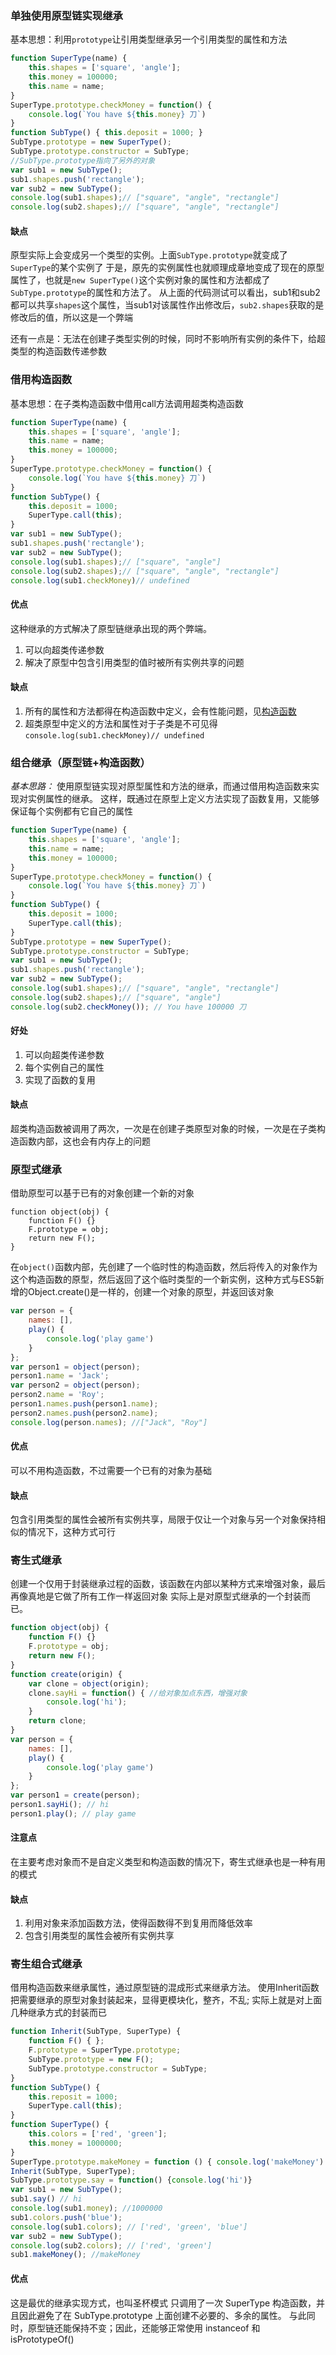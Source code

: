 ### 单独使用原型链实现继承
基本思想：利用`prototype`让引用类型继承另一个引用类型的属性和方法
```js
function SuperType(name) {
    this.shapes = ['square', 'angle'];
    this.money = 100000;
    this.name = name;
}
SuperType.prototype.checkMoney = function() {
    console.log(`You have ${this.money} 刀`)
}
function SubType() { this.deposit = 1000; }
SubType.prototype = new SuperType();
SubType.prototype.constructor = SubType;
//SubType.prototype指向了另外的对象
var sub1 = new SubType();
sub1.shapes.push('rectangle');
var sub2 = new SubType();
console.log(sub1.shapes);// ["square", "angle", "rectangle"]
console.log(sub2.shapes);// ["square", "angle", "rectangle"]
```
#### 缺点
原型实际上会变成另一个类型的实例。上面`SubType.prototype`就变成了`SuperType`的某个实例了
于是，原先的实例属性也就顺理成章地变成了现在的原型属性了，也就是`new SuperType()`这个实例对象的属性和方法都成了`SubType.prototype`的属性和方法了。
从上面的代码测试可以看出，sub1和sub2都可以共享`shapes`这个属性，当sub1对该属性作出修改后，`sub2.shapes`获取的是修改后的值，所以这是一个弊端

还有一点是：无法在创建子类型实例的时候，同时不影响所有实例的条件下，给超类型的构造函数传递参数

### 借用构造函数
基本思想：在子类构造函数中借用call方法调用超类构造函数
```js
function SuperType(name) {
    this.shapes = ['square', 'angle'];
    this.name = name;
    this.money = 100000;
}
SuperType.prototype.checkMoney = function() {
    console.log(`You have ${this.money} 刀`)
}
function SubType() {
    this.deposit = 1000;
    SuperType.call(this);
}
var sub1 = new SubType();
sub1.shapes.push('rectangle');
var sub2 = new SubType();
console.log(sub1.shapes);// ["square", "angle"]
console.log(sub2.shapes);// ["square", "angle", "rectangle"]
console.log(sub1.checkMoney)// undefined
```
#### 优点
这种继承的方式解决了原型链继承出现的两个弊端。
1. 可以向超类传递参数
2. 解决了原型中包含引用类型的值时被所有实例共享的问题
#### 缺点
1. 所有的属性和方法都得在构造函数中定义，会有性能问题，见[构造函数](https://github.com/pumpkinduan/frontEndKnowledge/blob/master/javascript基础部分/构造函数.md)
2. 超类原型中定义的方法和属性对于子类是不可见得 `console.log(sub1.checkMoney)// undefined`
### 组合继承（原型链+构造函数）
*基本思路：*
使用原型链实现对原型属性和方法的继承，而通过借用构造函数来实现对实例属性的继承。
这样，既通过在原型上定义方法实现了函数复用，又能够保证每个实例都有它自己的属性
```js
function SuperType(name) {
    this.shapes = ['square', 'angle'];
    this.name = name;
    this.money = 100000;
}
SuperType.prototype.checkMoney = function() {
    console.log(`You have ${this.money} 刀`)
}
function SubType() {
    this.deposit = 1000;
    SuperType.call(this);
}
SubType.prototype = new SuperType();
SubType.prototype.constructor = SubType;
var sub1 = new SubType();
sub1.shapes.push('rectangle');
var sub2 = new SubType();
console.log(sub1.shapes);// ["square", "angle", "rectangle"]
console.log(sub2.shapes);// ["square", "angle"]
console.log(sub2.checkMoney()); // You have 100000 刀
```
#### 好处
1. 可以向超类传递参数
2. 每个实例自己的属性
3. 实现了函数的复用
#### 缺点
超类构造函数被调用了两次，一次是在创建子类原型对象的时候，一次是在子类构造函数内部，这也会有内存上的问题
### 原型式继承
借助原型可以基于已有的对象创建一个新的对象
```
function object(obj) {
    function F() {}
    F.prototype = obj;
    return new F();
}
```

在`object()`函数内部，先创建了一个临时性的构造函数，然后将传入的对象作为这个构造函数的原型，然后返回了这个临时类型的一个新实例，这种方式与ES5新增的Object.create()是一样的，创建一个对象的原型，并返回该对象

```js
var person = {
    names: [],
    play() {
        console.log('play game')
    }
};
var person1 = object(person);
person1.name = 'Jack';
var person2 = object(person);
person2.name = 'Roy';
person1.names.push(person1.name);
person2.names.push(person2.name);
console.log(person.names); //["Jack", "Roy"]
```
#### 优点
可以不用构造函数，不过需要一个已有的对象为基础
#### 缺点
包含引用类型的属性会被所有实例共享，局限于仅让一个对象与另一个对象保持相似的情况下，这种方式可行
### 寄生式继承
创建一个仅用于封装继承过程的函数，该函数在内部以某种方式来增强对象，最后再像真地是它做了所有工作一样返回对象
实际上是对原型式继承的一个封装而已。
```js
function object(obj) {
    function F() {}
    F.prototype = obj;
    return new F();
}
function create(origin) {
    var clone = object(origin);
    clone.sayHi = function() { //给对象加点东西，增强对象
        console.log('hi');
    }
    return clone;
}
var person = {
    names: [],
    play() {
        console.log('play game')
    }
};
var person1 = create(person);
person1.sayHi(); // hi
person1.play(); // play game
```
#### 注意点
在主要考虑对象而不是自定义类型和构造函数的情况下，寄生式继承也是一种有用的模式
#### 缺点
1. 利用对象来添加函数方法，使得函数得不到复用而降低效率
2. 包含引用类型的属性会被所有实例共享
### 寄生组合式继承
借用构造函数来继承属性，通过原型链的混成形式来继承方法。
使用Inherit函数把需要继承的原型对象封装起来，显得更模块化，整齐，不乱;
实际上就是对上面几种继承方式的封装而已
```js
function Inherit(SubType, SuperType) {
    function F() { };
    F.prototype = SuperType.prototype;
    SubType.prototype = new F();
    SubType.prototype.constructor = SubType;
}
function SubType() {
    this.reposit = 1000;
    SuperType.call(this);
}
function SuperType() {
    this.colors = ['red', 'green'];
    this.money = 1000000;
}
SuperType.prototype.makeMoney = function () { console.log('makeMoney') }
Inherit(SubType, SuperType);
SubType.prototype.say = function() {console.log('hi')}
var sub1 = new SubType();
sub1.say() // hi
console.log(sub1.money); //1000000
sub1.colors.push('blue');
console.log(sub1.colors); // ['red', 'green', 'blue']
var sub2 = new SubType();
console.log(sub2.colors); // ['red', 'green']
sub1.makeMoney(); //makeMoney
```
#### 优点
这是最优的继承实现方式，也叫圣杯模式
只调用了一次 SuperType 构造函数，并且因此避免了在 SubType.prototype 上面创建不必要的、多余的属性。
与此同时，原型链还能保持不变；因此，还能够正常使用 instanceof 和 isPrototypeOf()


